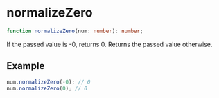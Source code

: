 # normalizeZero

```ts
function normalizeZero(num: number): number;
```

If the passed value is -0, returns 0. Returns the passed value otherwise.

## Example

```ts
num.normalizeZero(-0); // 0
num.normalizeZero(0); // 0
```
